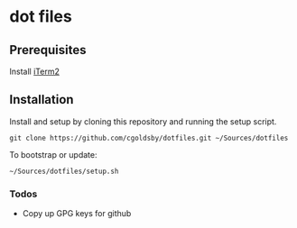 # dot files

## Prerequisites
Install [iTerm2](https://www.iterm2.com/)

## Installation
Install and setup by cloning this repository and running the setup script.
```
git clone https://github.com/cgoldsby/dotfiles.git ~/Sources/dotfiles
```
To bootstrap or update:
```
~/Sources/dotfiles/setup.sh
```

### Todos
* Copy up GPG keys for github
